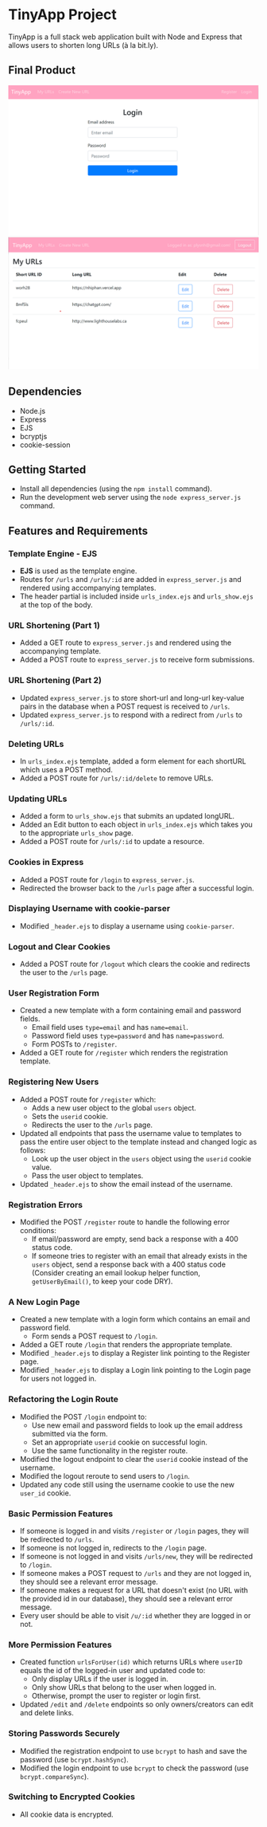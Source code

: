 # TinyApp Project

TinyApp is a full stack web application built with Node and Express that allows users to shorten long URLs (à la
bit.ly).

## Final Product

!["Login Page"](https://github.com/missnhi/tinyapp/blob/main/docs/login-page.png)
!["URL Page"](https://github.com/missnhi/tinyapp/blob/main/docs/url-page.png)

## Dependencies

- Node.js
- Express
- EJS
- bcryptjs
- cookie-session

## Getting Started

- Install all dependencies (using the `npm install` command).
- Run the development web server using the `node express_server.js` command.

## Features and Requirements

### Template Engine - EJS

- **EJS** is used as the template engine.
- Routes for `/urls` and `/urls/:id` are added in `express_server.js` and rendered using accompanying templates.
- The header partial is included inside `urls_index.ejs` and `urls_show.ejs` at the top of the body.

### URL Shortening (Part 1)

- Added a GET route to `express_server.js` and rendered using the accompanying template.
- Added a POST route to `express_server.js` to receive form submissions.

### URL Shortening (Part 2)

- Updated `express_server.js` to store short-url and long-url key-value pairs in the database when a POST request is
  received to `/urls`.
- Updated `express_server.js` to respond with a redirect from `/urls` to `/urls/:id`.

### Deleting URLs

- In `urls_index.ejs` template, added a form element for each shortURL which uses a POST method.
- Added a POST route for `/urls/:id/delete` to remove URLs.

### Updating URLs

- Added a form to `urls_show.ejs` that submits an updated longURL.
- Added an Edit button to each object in `urls_index.ejs` which takes you to the appropriate `urls_show` page.
- Added a POST route for `/urls/:id` to update a resource.

### Cookies in Express

- Added a POST route for `/login` to `express_server.js`.
- Redirected the browser back to the `/urls` page after a successful login.

### Displaying Username with cookie-parser

- Modified `_header.ejs` to display a username using `cookie-parser`.

### Logout and Clear Cookies

- Added a POST route for `/logout` which clears the cookie and redirects the user to the `/urls` page.

### User Registration Form

- Created a new template with a form containing email and password fields.
    - Email field uses `type=email` and has `name=email`.
    - Password field uses `type=password` and has `name=password`.
    - Form POSTs to `/register`.
- Added a GET route for `/register` which renders the registration template.

### Registering New Users

- Added a POST route for `/register` which:
    - Adds a new user object to the global `users` object.
    - Sets the `userid` cookie.
    - Redirects the user to the `/urls` page.
- Updated all endpoints that pass the username value to templates to pass the entire user object to the template instead
  and changed logic as follows:
    - Look up the user object in the `users` object using the `userid` cookie value.
    - Pass the user object to templates.
- Updated `_header.ejs` to show the email instead of the username.

### Registration Errors

- Modified the POST `/register` route to handle the following error conditions:
    - If email/password are empty, send back a response with a 400 status code.
    - If someone tries to register with an email that already exists in the `users` object, send a response back with a
      400 status code (Consider creating an email lookup helper function, `getUserByEmail()`, to keep your code DRY).

### A New Login Page

- Created a new template with a login form which contains an email and password field.
    - Form sends a POST request to `/login`.
- Added a GET route `/login` that renders the appropriate template.
- Modified `_header.ejs` to display a Register link pointing to the Register page.
- Modified `_header.ejs` to display a Login link pointing to the Login page for users not logged in.

### Refactoring the Login Route

- Modified the POST `/login` endpoint to:
    - Use new email and password fields to look up the email address submitted via the form.
    - Set an appropriate `userid` cookie on successful login.
    - Use the same functionality in the register route.
- Modified the logout endpoint to clear the `userid` cookie instead of the username.
- Modified the logout reroute to send users to `/login`.
- Updated any code still using the username cookie to use the new `user_id` cookie.

### Basic Permission Features

- If someone is logged in and visits `/register` or `/login` pages, they will be redirected to `/urls`.
- If someone is not logged in, redirects to the `/login` page.
- If someone is not logged in and visits `/urls/new`, they will be redirected to `/login`.
- If someone makes a POST request to `/urls` and they are not logged in, they should see a relevant error message.
- If someone makes a request for a URL that doesn't exist (no URL with the provided id in our database), they should see
  a relevant error message.
- Every user should be able to visit `/u/:id` whether they are logged in or not.

### More Permission Features

- Created function `urlsForUser(id)` which returns URLs where `userID` equals the id of the logged-in user and updated
  code to:
    - Only display URLs if the user is logged in.
    - Only show URLs that belong to the user when logged in.
    - Otherwise, prompt the user to register or login first.
- Updated `/edit` and `/delete` endpoints so only owners/creators can edit and delete links.

### Storing Passwords Securely

- Modified the registration endpoint to use `bcrypt` to hash and save the password (use `bcrypt.hashSync`).
- Modified the login endpoint to use `bcrypt` to check the password (use `bcrypt.compareSync`).

### Switching to Encrypted Cookies

- All cookie data is encrypted.
